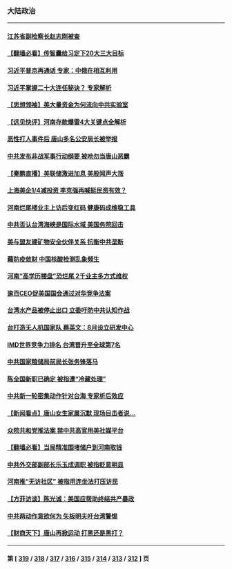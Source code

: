 ### 大陆政治
---
#### [江苏省副检察长赵志刚被查](../../pages/ncid277/n13760564.md) 
#### [【翻墙必看】传智囊给习定下20大三大目标](../../pages/ncid277/n13760569.md) 
#### [习近平普京再通话 专家：中俄在相互利用](../../pages/ncid277/n13760538.md) 
#### [习近平掌握二十大连任秘诀？ 专家解析](../../pages/ncid277/n13760261.md) 
#### [【思想领袖】美大量资金为何流向中共实验室](../../pages/ncid277/n13740268.md) 
#### [【远见快评】河南存款爆雷4大关键点全解析](../../pages/ncid277/n13760437.md) 
#### [恶性打人事件后 唐山多名公安局长被举报](../../pages/ncid277/n13760428.md) 
#### [中共发布非战军事行动纲要 被呛勿当唐山恶霸](../../pages/ncid277/n13760399.md) 
#### [【秦鹏直播】美联储激进加息 美股闻声大涨](../../pages/ncid277/n13760432.md) 
#### [上海美企1/4减投资 李克强再喊挺民资有效？](../../pages/ncid277/n13759443.md) 
#### [河南烂尾楼业主上访后变红码 健康码成维稳工具](../../pages/ncid277/n13760349.md) 
#### [中共否认台湾海峡是国际水域 美国务院回击](../../pages/ncid277/n13760335.md) 
#### [美与盟友建矿物安全伙伴关系 抗衡中共垄断](../../pages/ncid277/n13760282.md) 
#### [藉防疫敛财 中国核酸检测乱象频生](../../pages/ncid277/n13760235.md) 
#### [河南“高学历楼盘”恐烂尾 2千业主多方式维权](../../pages/ncid277/n13760221.md) 
#### [逾百CEO促美国国会通过对华竞争法案](../../pages/ncid277/n13760158.md) 
#### [台湾水产品被停止出口 立委吁防中共认知作战](../../pages/ncid277/n13759947.md) 
#### [台打造无人机国家队 蔡英文：8月设立研发中心](../../pages/ncid277/n13760031.md) 
#### [IMD世界竞争力排名 台湾晋升至全球第7名](../../pages/ncid277/n13759797.md) 
#### [中共国家粮储局前局长张务锋落马](../../pages/ncid277/n13759903.md) 
#### [陈全国新职已确定 被指遭“冷藏处理”](../../pages/ncid277/n13759912.md) 
#### [中共新一轮密集动作针对台海 专家析后效应](../../pages/ncid277/n13759767.md) 
#### [【新闻看点】唐山女生家属沉默 现场目击者说…](../../pages/ncid277/n13759540.md) 
#### [众院共和党推法案 禁中共高官用美社媒平台](../../pages/ncid277/n13759773.md) 
#### [【翻墙必看】当局精准围堵储户到河南取钱](../../pages/ncid277/n13759755.md) 
#### [中共外交部副部长乐玉成调职 被指贬意明显](../../pages/ncid277/n13759768.md) 
#### [河南推“无访社区” 被指用连坐法打压访民](../../pages/ncid277/n13759679.md) 
#### [【方菲访谈】陈光诚：美国应帮助终结共产暴政](../../pages/ncid277/n13759521.md) 
#### [中共两动作意欲何为 矢板明夫吁台湾警惕](../../pages/ncid277/n13759675.md) 
#### [【财商天下】唐山再掀运动 打黑还是黑打？](../../pages/ncid277/n13759619.md) 

---
#### 第 [ [319](./319.md) / [318](./318.md) / [317](./317.md) / [316](./316.md) / [315](./315.md) / [314](./314.md) / [313](./313.md) / [312](./312.md) ] 页
